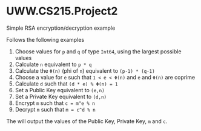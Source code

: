 # UWW.CS215.Project2
Simple RSA encryption/decryption example

Follows the following examples

1. Choose values for `p` and `q` of type `Int64`, using the largest possible values
2. Calculate `n` equivalent to `p * q`
3. Calculate the `Φ(n)` (phi of `n`) equivalent to `(p-1) * (q-1)`
4. Choose a value for `e` such that `1 < e < Φ(n)` and `e` and `Φ(n)` are coprime
5. Calculate `d` such that `(d * e) % Φ(n) = 1`
6. Set a Public Key equivalent to `(e,n)`
7. Set a Private Key equivalent to `(d,n)`
8. Encrypt `m` such that `c = m^e % n`
9. Decrypt `m` such that `m = c^d % n`

The will output the values of the Public Key, Private Key, `m` and `c`.
